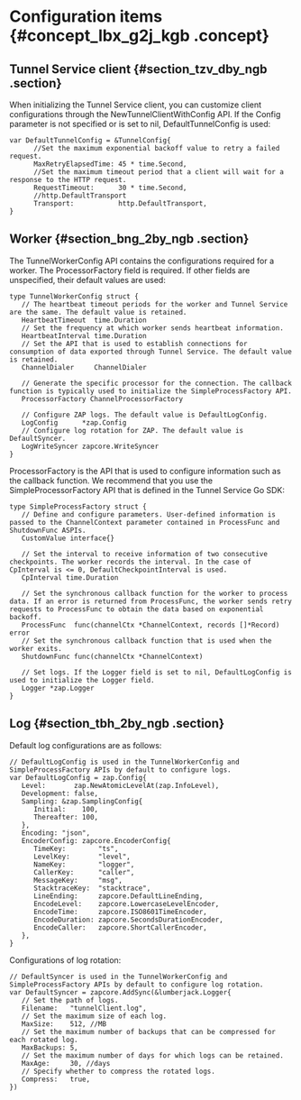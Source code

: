 # Configuration items {#concept_lbx_g2j_kgb .concept}

## Tunnel Service client {#section_tzv_dby_ngb .section}

When initializing the Tunnel Service client, you can customize client configurations through the NewTunnelClientWithConfig API. If the Config parameter is not specified or is set to nil, DefaultTunnelConfig is used:

```
var DefaultTunnelConfig = &TunnelConfig{
      //Set the maximum exponential backoff value to retry a failed request.
      MaxRetryElapsedTime: 45 * time.Second,
      //Set the maximum timeout period that a client will wait for a response to the HTTP request.
      RequestTimeout:      30 * time.Second,
      //http.DefaultTransport
      Transport:           http.DefaultTransport,
}
```

## Worker {#section_bng_2by_ngb .section}

The TunnelWorkerConfig API contains the configurations required for a worker. The ProcessorFactory field is required. If other fields are unspecified, their default values are used:

```
type TunnelWorkerConfig struct {
   // The heartbeat timeout periods for the worker and Tunnel Service are the same. The default value is retained.
   HeartbeatTimeout  time.Duration
   // Set the frequency at which worker sends heartbeat information.
   HeartbeatInterval time.Duration
   // Set the API that is used to establish connections for consumption of data exported through Tunnel Service. The default value is retained.
   ChannelDialer     ChannelDialer

   // Generate the specific processor for the connection. The callback function is typically used to initialize the SimpleProcessFactory API.
   ProcessorFactory ChannelProcessorFactory

   // Configure ZAP logs. The default value is DefaultLogConfig.
   LogConfig      *zap.Config
   // Configure log rotation for ZAP. The default value is DefaultSyncer.
   LogWriteSyncer zapcore.WriteSyncer
}
```

ProcessorFactory is the API that is used to configure information such as the callback function. We recommend that you use the SimpleProcessorFactory API that is defined in the Tunnel Service Go SDK:

```
type SimpleProcessFactory struct {
   // Define and configure parameters. User-defined information is passed to the ChannelContext parameter contained in ProcessFunc and ShutdownFunc ASPIs.
   CustomValue interface{}

   // Set the interval to receive information of two consecutive checkpoints. The worker records the interval. In the case of CpInterval is <= 0, DefaultCheckpointInterval is used.
   CpInterval time.Duration

   // Set the synchronous callback function for the worker to process data. If an error is returned from ProcessFunc, the worker sends retry requests to ProcessFunc to obtain the data based on exponential backoff.
   ProcessFunc  func(channelCtx *ChannelContext, records []*Record) error
   // Set the synchronous callback function that is used when the worker exits.
   ShutdownFunc func(channelCtx *ChannelContext)

   // Set logs. If the Logger field is set to nil, DefaultLogConfig is used to initialize the Logger field.
   Logger *zap.Logger
}
```

## Log {#section_tbh_2by_ngb .section}

Default log configurations are as follows:

```
// DefaultLogConfig is used in the TunnelWorkerConfig and SimpleProcessFactory APIs by default to configure logs.
var DefaultLogConfig = zap.Config{
   Level:       zap.NewAtomicLevelAt(zap.InfoLevel),
   Development: false,
   Sampling: &zap.SamplingConfig{
      Initial:    100,
      Thereafter: 100,
   },
   Encoding: "json",
   EncoderConfig: zapcore.EncoderConfig{
      TimeKey:        "ts",
      LevelKey:       "level",
      NameKey:        "logger",
      CallerKey:      "caller",
      MessageKey:     "msg",
      StacktraceKey:  "stacktrace",
      LineEnding:     zapcore.DefaultLineEnding,
      EncodeLevel:    zapcore.LowercaseLevelEncoder,
      EncodeTime:     zapcore.ISO8601TimeEncoder,
      EncodeDuration: zapcore.SecondsDurationEncoder,
      EncodeCaller:   zapcore.ShortCallerEncoder,
   },
}
```

Configurations of log rotation:

```
// DefaultSyncer is used in the TunnelWorkerConfig and SimpleProcessFactory APIs by default to configure log rotation.
var DefaultSyncer = zapcore.AddSync(&lumberjack.Logger{
   // Set the path of logs.
   Filename:   "tunnelClient.log",
   // Set the maximum size of each log.
   MaxSize:    512, //MB
   // Set the maximum number of backups that can be compressed for each rotated log.
   MaxBackups: 5,
   // Set the maximum number of days for which logs can be retained.
   MaxAge:     30, //days
   // Specify whether to compress the rotated logs.
   Compress:   true,
})
```

